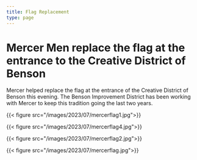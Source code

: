```yaml
---
title: Flag Replacement
type: page
---
```


# Mercer Men replace the flag at the entrance to the Creative District of Benson

Mercer helped replace the flag at the entrance of the Creative District of Benson this evening. The Benson Improvement District has been working with Mercer to keep this tradition going the last two years.


{{< figure src="/images/2023/07/mercerflag1.jpg">}}

{{< figure src="/images/2023/07/mercerflag4.jpg">}}

{{< figure src="/images/2023/07/mercerflag2.jpg">}}

{{< figure src="/images/2023/07/mercerflag.jpg">}}

